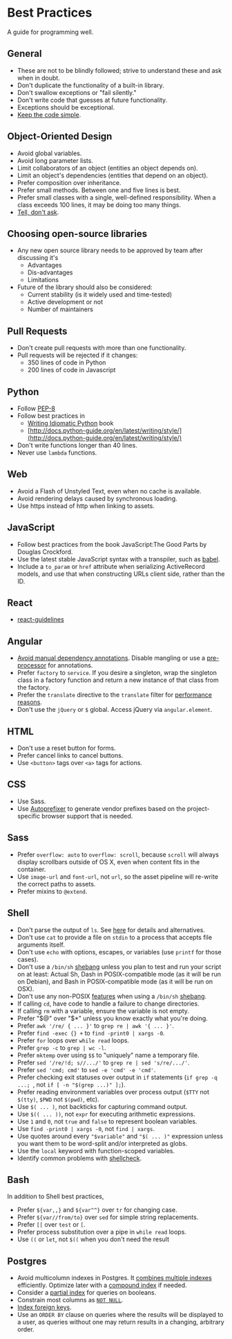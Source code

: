 Best Practices
==============

A guide for programming well.

General
-------

* These are not to be blindly followed; strive to understand these and ask
  when in doubt.
* Don't duplicate the functionality of a built-in library.
* Don't swallow exceptions or "fail silently."
* Don't write code that guesses at future functionality.
* Exceptions should be exceptional.
* [Keep the code simple].

[Keep the code simple]: http://www.readability.com/~/ko2aqda2

Object-Oriented Design
----------------------

* Avoid global variables.
* Avoid long parameter lists.
* Limit collaborators of an object (entities an object depends on).
* Limit an object's dependencies (entities that depend on an object).
* Prefer composition over inheritance.
* Prefer small methods. Between one and five lines is best.
* Prefer small classes with a single, well-defined responsibility. When a
  class exceeds 100 lines, it may be doing too many things.
* [Tell, don't ask].

[Tell, don't ask]: http://robots.thoughtbot.com/post/27572137956/tell-dont-ask

Choosing open-source libraries
------------------------------

* Any new open source library needs to be approved by team after discussing it's
    * Advantages
    * Dis-advantages
    * Limitations
* Future of the library should also be considered:
    * Current stability (is it widely used and time-tested)
    * Active development or not
    * Number of maintainers

Pull Requests
-------------

* Don't create pull requests with more than one functionality.
* Pull requests will be rejected if it changes:
    * 350 lines of code in Python
    * 200 lines of code in Javascript

Python
------

* Follow [PEP-8](https://www.python.org/dev/peps/pep-0008/)
* Follow best practices in
    * [Writing Idiomatic Python](https://jeffknupp.com/writing-idiomatic-python-ebook/) book
    * [http://docs.python-guide.org/en/latest/writing/style/](http://docs.python-guide.org/en/latest/writing/style/)
* Don't write functions longer than 40 lines.
* Never use `lambda` functions.


Web
---

* Avoid a Flash of Unstyled Text, even when no cache is available.
* Avoid rendering delays caused by synchronous loading.
* Use https instead of http when linking to assets.

JavaScript
----------
* Follow best practices from the book JavaScript:The Good Parts by Douglas Crockford.
* Use the latest stable JavaScript syntax with a transpiler, such as [babel].
* Include a `to_param` or `href` attribute when serializing ActiveRecord models,
  and use that when constructing URLs client side, rather than the ID.

[babel]: http://babeljs.io/

React
-------
* [react-guidelines](https://github.com/airbnb/javascript/tree/master/react)

Angular
-------

* [Avoid manual dependency annotations][annotations]. Disable mangling or use a
  [pre-processor][ngannotate] for annotations.
* Prefer `factory` to `service`. If you desire a singleton, wrap the singleton
  class in a factory function and return a new instance of that class from the
  factory.
* Prefer the `translate` directive to the `translate` filter for [performance
  reasons][angular-translate].
* Don't use the `jQuery` or `$` global. Access jQuery via `angular.element`.


HTML
----

* Don't use a reset button for forms.
* Prefer cancel links to cancel buttons.
* Use `<button>` tags over `<a>` tags for actions.

CSS
---

* Use Sass.
* Use [Autoprefixer][autoprefixer] to generate vendor prefixes based on the
  project-specific browser support that is needed.

[autoprefixer]: https://github.com/postcss/autoprefixer

Sass
----

* Prefer `overflow: auto` to `overflow: scroll`, because `scroll` will always
  display scrollbars outside of OS X, even when content fits in the container.
* Use `image-url` and `font-url`, not `url`, so the asset pipeline will re-write
  the correct paths to assets.
* Prefer mixins to `@extend`.


Shell
-----

* Don't parse the output of `ls`. See [here][parsingls] for details and
  alternatives.
* Don't use `cat` to provide a file on `stdin` to a process that accepts
  file arguments itself.
* Don't use `echo` with options, escapes, or variables (use `printf` for those
  cases).
* Don't use a `/bin/sh` [shebang][] unless you plan to test and run your
  script on at least: Actual Sh, Dash in POSIX-compatible mode (as it
  will be run on Debian), and Bash in POSIX-compatible mode (as it will
  be run on OSX).
* Don't use any non-POSIX [features][bashisms] when using a `/bin/sh`
  [shebang][].
* If calling `cd`, have code to handle a failure to change directories.
* If calling `rm` with a variable, ensure the variable is not empty.
* Prefer "$@" over "$\*" unless you know exactly what you're doing.
* Prefer `awk '/re/ { ... }'` to `grep re | awk '{ ... }'`.
* Prefer `find -exec {} +` to `find -print0 | xargs -0`.
* Prefer `for` loops over `while read` loops.
* Prefer `grep -c` to `grep | wc -l`.
* Prefer `mktemp` over using `$$` to "uniquely" name a temporary file.
* Prefer `sed '/re/!d; s//.../'` to `grep re | sed 's/re/.../'`.
* Prefer `sed 'cmd; cmd'` to `sed -e 'cmd' -e 'cmd'`.
* Prefer checking exit statuses over output in `if` statements (`if grep
  -q ...; `, not `if [ -n "$(grep ...)" ];`).
* Prefer reading environment variables over process output (`$TTY` not
  `$(tty)`, `$PWD` not `$(pwd)`, etc).
* Use `$( ... )`, not backticks for capturing command output.
* Use `$(( ... ))`, not `expr` for executing arithmetic expressions.
* Use `1` and `0`, not `true` and `false` to represent boolean
  variables.
* Use `find -print0 | xargs -0`, not `find | xargs`.
* Use quotes around every `"$variable"` and `"$( ... )"` expression
  unless you want them to be word-split and/or interpreted as globs.
* Use the `local` keyword with function-scoped variables.
* Identify common problems with [shellcheck][].

[shebang]: http://en.wikipedia.org/wiki/Shebang_(Unix)
[parsingls]: http://mywiki.wooledge.org/ParsingLs
[bashisms]: http://mywiki.wooledge.org/Bashism
[shellcheck]: http://www.shellcheck.net/

Bash
----

In addition to Shell best practices,

* Prefer `${var,,}` and `${var^^}` over `tr` for changing case.
* Prefer `${var//from/to}` over `sed` for simple string replacements.
* Prefer `[[` over `test` or `[`.
* Prefer process substitution over a pipe in `while read` loops.
* Use `((` or `let`, not `$((` when you don't need the result

[annotations]: http://robots.thoughtbot.com/avoid-angularjs-dependency-annotation-with-rails
[ngannotate]: https://github.com/kikonen/ngannotate-rails
[angular-translate]: https://github.com/angular-translate/angular-translate/wiki/Getting-Started#using-translate-directive

Postgres
--------

* Avoid multicolumn indexes in Postgres. It [combines multiple indexes]
  efficiently. Optimize later with a [compound index] if needed.
* Consider a [partial index] for queries on booleans.
* Constrain most columns as [`NOT NULL`].
* [Index foreign keys].
* Use an `ORDER BY` clause on queries where the results will be displayed to a
  user, as queries without one may return results in a changing, arbitrary
  order.

[`NOT NULL`]: http://www.postgresql.org/docs/9.1/static/ddl-constraints.html#AEN2444
[combines multiple indexes]: http://www.postgresql.org/docs/9.1/static/indexes-bitmap-scans.html
[compound index]: http://www.postgresql.org/docs/9.2/static/indexes-bitmap-scans.html
[partial index]: http://www.postgresql.org/docs/9.1/static/indexes-partial.html
[Index foreign keys]: https://tomafro.net/2009/08/using-indexes-in-rails-index-your-associations
